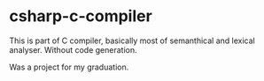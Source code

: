 # csharp-c-compiler

This is part of C compiler, basically most of semanthical and lexical analyser. Without code generation.

Was a project for my graduation.

